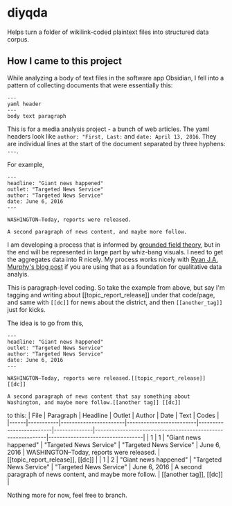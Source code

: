 # diyqda
Helps turn a folder of wikilink-coded plaintext files into structured data corpus.

## How I came to this project

While analyzing a body of text files in the software app Obsidian, I fell into a pattern of collecting documents that were essentially this:

```
---
yaml header
---
body text paragraph
```

This is for a media analysis project - a bunch of web articles. The yaml headers look like `author: "First, Last:` and `date: April 13, 2016`. They are individual lines at the start of the document separated by three hyphens: `---`.

For example,

```
---
headline: "Giant news happened"
outlet: "Targeted News Service"
author: "Targeted News Service"
date: June 6, 2016
---

WASHINGTON–Today, reports were released. 

A second paragraph of news content, and maybe more follow.
```


I am developing a process that is informed by [grounded field theory](https://en.wikipedia.org/wiki/Grounded_theory), but in the end will be represented in large part by whiz-bang visuals. I need to get the aggregates data into R nicely. My process works nicely with [Ryan J.A. Murphy's blog post](https://axle.design/an-integrated-qualitative-analysis-environment-with-obsidian) if you are using that as a foundation for qualitative data analyis. 

This is paragraph-level coding. So take the example from above, but say I'm tagging and writing about [[topic_report_release]] under that code/page, and same with ``[[dc]]`` for news about the district, and then ```[[another_tag]]``` just for kicks.

The idea is to go from this,
```
---
headline: "Giant news happened"
outlet: "Targeted News Service"
author: "Targeted News Service"
date: June 6, 2016
---

WASHINGTON–Today, reports were released.[[topic_report_release]] [[dc]]

A second paragraph of news content that say something about Washington, and maybe more follow.[[another tag]] [[dc]]
```
to this:
| File | Paragraph | Headline              | Outlet                  | Author                  | Date         | Text                                                       | Codes                            |
|------|-----------|-----------------------|-------------------------|-------------------------|--------------|------------------------------------------------------------|----------------------------------|
| 1    | 1         | "Giant news happened" | "Targeted News Service" | "Targeted News Service" | June 6, 2016 | WASHINGTON–Today, reports were released.                   | [[topic_report_release]], [[dc]] |
| 1    | 2         | "Giant news happened" | "Targeted News Service" | "Targeted News Service" | June 6, 2016 | A second paragraph of news content, and maybe more follow. | [[another tag]], [[dc]]          |

Nothing more for now, feel free to branch.
